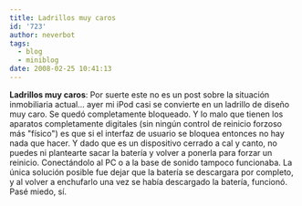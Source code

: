 ```yaml
---
title: Ladrillos muy caros
id: '723'
author: neverbot
tags:
  - blog
  - miniblog
date: 2008-02-25 10:41:13
---
```


**Ladrillos muy caros**: Por suerte este no es un post sobre la situación inmobiliaria actual... ayer mi iPod casi se convierte en un ladrillo de diseño muy caro. Se quedó completamente bloqueado. Y lo malo que tienen los aparatos completamente digitales (sin ningún control de reinicio forzoso más "físico") es que si el interfaz de usuario se bloquea entonces no hay nada que hacer. Y dado que es un dispositivo cerrado a cal y canto, no puedes ni plantearte sacar la batería y volver a ponerla para forzar un reinicio. Conectándolo al PC o a la base de sonido tampoco funcionaba. La única solución posible fue dejar que la batería se descargara por completo, y al volver a enchufarlo una vez se había descargado la batería, funcionó. Pasé miedo, sí.
